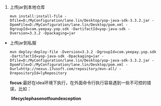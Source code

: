 1. 上传jar到本地仓库

   ```maven
   mvn install:install-file -Dfile=D:/MyConfiguration/lane.lin/Desktop/yop-java-sdk-3.3.2.jar -DpomFile=D:/MyConfiguration/lane.lin/Desktop/pom.xml -DgroupId=com.yeepay.yop.sdk -DartifactId=yop-java-sdk -Dversion=3.3.2 -Dpackaging=jar
   ```

   

- 上传jar到私服

  ```
  mvn deploy:deploy-file -Dversion=3.3.2 -DgroupId=com.yeepay.yop.sdk -DartifactId=yop-java-sdk -Dpackaging=jar -Dfile=D:/MyConfiguration/lane.lin/Desktop/yop-java-sdk-3.3.2.jar -DpomFile=D:/MyConfiguration/lane.lin/Desktop/pom.xml -Durl=http://nexus.17usoft.com/repository/mvn-all/ -DrepositoryId=lyRepository
  ```

  **focus**:最好在idea环境下执行，在外面命令行执行容易遇到一些不可控的错误，比如：

  ​	**lifecyclephasenotfoundexception**